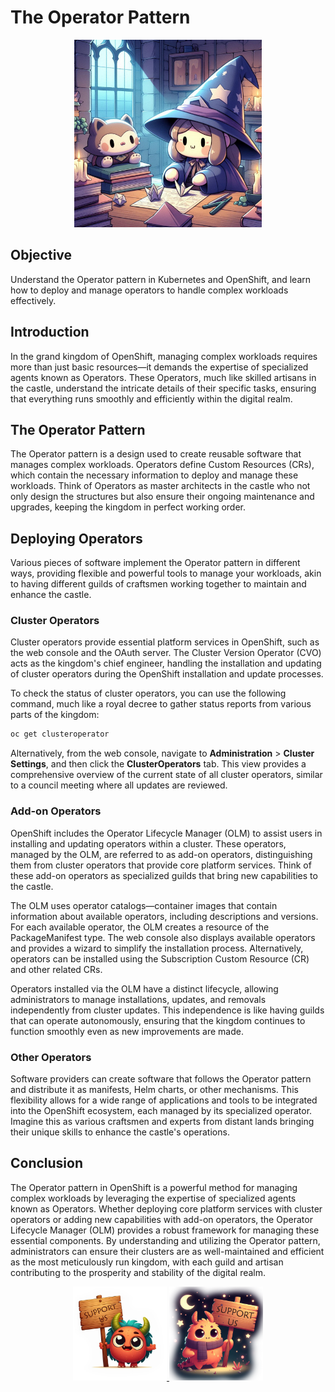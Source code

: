 # The Operator Pattern

<div style="text-align:center;">
  <img src="https://github.com/Vitrua/images/blob/main/openshift/oppat.jpg?raw=true" alt="oppat" width="300" height="300">
</div>

## Objective

Understand the Operator pattern in Kubernetes and OpenShift, and learn how to deploy and manage operators to handle complex workloads effectively.

## Introduction

In the grand kingdom of OpenShift, managing complex workloads requires more than just basic resources—it demands the expertise of specialized agents known as Operators. These Operators, much like skilled artisans in the castle, understand the intricate details of their specific tasks, ensuring that everything runs smoothly and efficiently within the digital realm.

## The Operator Pattern

The Operator pattern is a design used to create reusable software that manages complex workloads. Operators define Custom Resources (CRs), which contain the necessary information to deploy and manage these workloads. Think of Operators as master architects in the castle who not only design the structures but also ensure their ongoing maintenance and upgrades, keeping the kingdom in perfect working order.

## Deploying Operators

Various pieces of software implement the Operator pattern in different ways, providing flexible and powerful tools to manage your workloads, akin to having different guilds of craftsmen working together to maintain and enhance the castle.

### Cluster Operators

Cluster operators provide essential platform services in OpenShift, such as the web console and the OAuth server. The Cluster Version Operator (CVO) acts as the kingdom's chief engineer, handling the installation and updating of cluster operators during the OpenShift installation and update processes.

To check the status of cluster operators, you can use the following command, much like a royal decree to gather status reports from various parts of the kingdom:

```bash
oc get clusteroperator
```

Alternatively, from the web console, navigate to **Administration** > **Cluster Settings**, and then click the **ClusterOperators** tab. This view provides a comprehensive overview of the current state of all cluster operators, similar to a council meeting where all updates are reviewed.

### Add-on Operators

OpenShift includes the Operator Lifecycle Manager (OLM) to assist users in installing and updating operators within a cluster. These operators, managed by the OLM, are referred to as add-on operators, distinguishing them from cluster operators that provide core platform services. Think of these add-on operators as specialized guilds that bring new capabilities to the castle.

The OLM uses operator catalogs—container images that contain information about available operators, including descriptions and versions. For each available operator, the OLM creates a resource of the PackageManifest type. The web console also displays available operators and provides a wizard to simplify the installation process. Alternatively, operators can be installed using the Subscription Custom Resource (CR) and other related CRs.

Operators installed via the OLM have a distinct lifecycle, allowing administrators to manage installations, updates, and removals independently from cluster updates. This independence is like having guilds that can operate autonomously, ensuring that the kingdom continues to function smoothly even as new improvements are made.

### Other Operators

Software providers can create software that follows the Operator pattern and distribute it as manifests, Helm charts, or other mechanisms. This flexibility allows for a wide range of applications and tools to be integrated into the OpenShift ecosystem, each managed by its specialized operator. Imagine this as various craftsmen and experts from distant lands bringing their unique skills to enhance the castle's operations.

## Conclusion

The Operator pattern in OpenShift is a powerful method for managing complex workloads by leveraging the expertise of specialized agents known as Operators. Whether deploying core platform services with cluster operators or adding new capabilities with add-on operators, the Operator Lifecycle Manager (OLM) provides a robust framework for managing these essential components. By understanding and utilizing the Operator pattern, administrators can ensure their clusters are as well-maintained and efficient as the most meticulously run kingdom, with each guild and artisan contributing to the prosperity and stability of the digital realm.

<div style="text-align:center;">
  <a href="https://patreon.com/Vitrua">
    <img src="https://github.com/Vitrua/images/blob/main/others/supportmonlight.png?raw=true#only-light" alt="support" width="150" height="150">
    <img src="https://github.com/Vitrua/images/blob/main/others/supportmon.png?raw=true#only-dark" alt="support" width="150" height="150">
  </a>
</div>